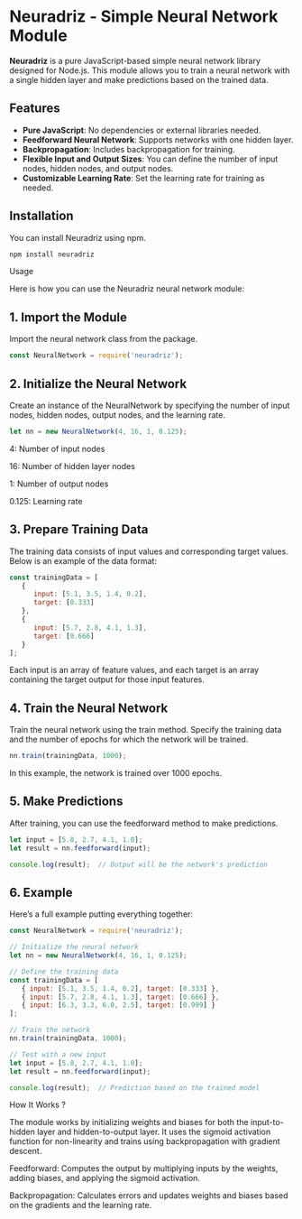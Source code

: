 # Neuradriz - Simple Neural Network Module

**Neuradriz** is a pure JavaScript-based simple neural network library designed for Node.js. This module allows you to train a neural network with a single hidden layer and make predictions based on the trained data.

## Features

- **Pure JavaScript**: No dependencies or external libraries needed.
- **Feedforward Neural Network**: Supports networks with one hidden layer.
- **Backpropagation**: Includes backpropagation for training.
- **Flexible Input and Output Sizes**: You can define the number of input nodes, hidden nodes, and output nodes.
- **Customizable Learning Rate**: Set the learning rate for training as needed.
  
## Installation

You can install Neuradriz using npm.

```bash
npm install neuradriz
```

Usage

Here is how you can use the Neuradriz neural network module:

## 1. Import the Module

Import the neural network class from the package.

```javascript
const NeuralNetwork = require('neuradriz');
```


## 2. Initialize the Neural Network

Create an instance of the NeuralNetwork by specifying the number of input nodes, hidden nodes, output nodes, and the learning rate.

```javascript
let nn = new NeuralNetwork(4, 16, 1, 0.125);
```

4: Number of input nodes

16: Number of hidden layer nodes

1: Number of output nodes

0.125: Learning rate


## 3. Prepare Training Data

The training data consists of input values and corresponding target values. Below is an example of the data format:

```javascript
const trainingData = [
   {
      input: [5.1, 3.5, 1.4, 0.2],
      target: [0.333]
   },
   {
      input: [5.7, 2.8, 4.1, 1.3],
      target: [0.666]
   }
];
```

Each input is an array of feature values, and each target is an array containing the target output for those input features.

## 4. Train the Neural Network

Train the neural network using the train method. Specify the training data and the number of epochs for which the network will be trained.

```javascript
nn.train(trainingData, 1000);
```


In this example, the network is trained over 1000 epochs.

## 5. Make Predictions

After training, you can use the feedforward method to make predictions.

```javascript
let input = [5.8, 2.7, 4.1, 1.0];
let result = nn.feedforward(input);

console.log(result);  // Output will be the network's prediction
```


## 6. Example

Here’s a full example putting everything together:

```javascript
const NeuralNetwork = require('neuradriz');

// Initialize the neural network
let nn = new NeuralNetwork(4, 16, 1, 0.125);

// Define the training data
const trainingData = [
   { input: [5.1, 3.5, 1.4, 0.2], target: [0.333] },
   { input: [5.7, 2.8, 4.1, 1.3], target: [0.666] },
   { input: [6.3, 3.3, 6.0, 2.5], target: [0.999] }
];

// Train the network
nn.train(trainingData, 1000);

// Test with a new input
let input = [5.8, 2.7, 4.1, 1.0];
let result = nn.feedforward(input);

console.log(result);  // Prediction based on the trained model
```


How It Works ?

The module works by initializing weights and biases for both the input-to-hidden layer and hidden-to-output layer. It uses the sigmoid activation function for non-linearity and trains using backpropagation with gradient descent.

Feedforward: Computes the output by multiplying inputs by the weights, adding biases, and applying the sigmoid activation.

Backpropagation: Calculates errors and updates weights and biases based on the gradients and the learning rate.


